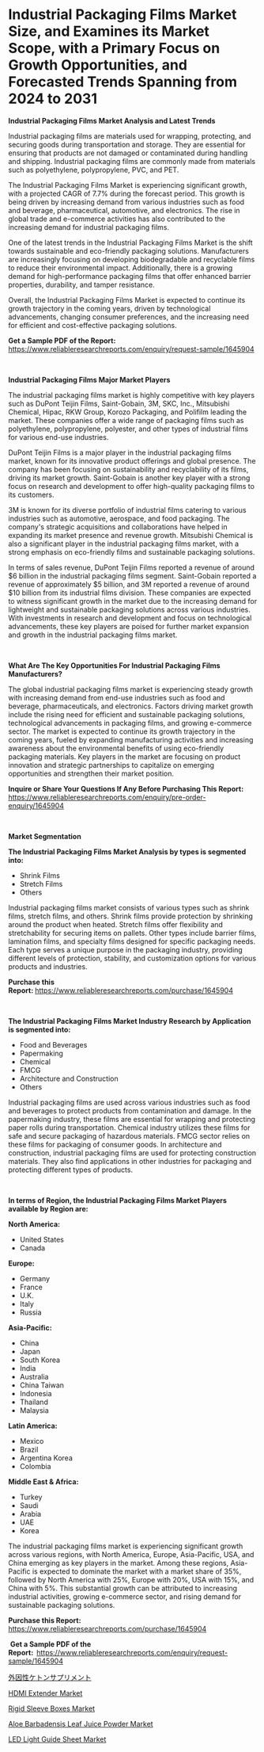 <p><h1>Industrial Packaging Films Market Size, and Examines its Market Scope, with a Primary Focus on Growth Opportunities, and Forecasted Trends Spanning from 2024 to 2031</h1></p><p><strong>Industrial Packaging Films Market Analysis and Latest Trends</strong></p>
<p><p>Industrial packaging films are materials used for wrapping, protecting, and securing goods during transportation and storage. They are essential for ensuring that products are not damaged or contaminated during handling and shipping. Industrial packaging films are commonly made from materials such as polyethylene, polypropylene, PVC, and PET.</p><p>The Industrial Packaging Films Market is experiencing significant growth, with a projected CAGR of 7.7% during the forecast period. This growth is being driven by increasing demand from various industries such as food and beverage, pharmaceutical, automotive, and electronics. The rise in global trade and e-commerce activities has also contributed to the increasing demand for industrial packaging films.</p><p>One of the latest trends in the Industrial Packaging Films Market is the shift towards sustainable and eco-friendly packaging solutions. Manufacturers are increasingly focusing on developing biodegradable and recyclable films to reduce their environmental impact. Additionally, there is a growing demand for high-performance packaging films that offer enhanced barrier properties, durability, and tamper resistance.</p><p>Overall, the Industrial Packaging Films Market is expected to continue its growth trajectory in the coming years, driven by technological advancements, changing consumer preferences, and the increasing need for efficient and cost-effective packaging solutions.</p></p>
<p><strong>Get a Sample PDF of the Report:&nbsp;</strong> <a href="https://www.reliableresearchreports.com/enquiry/request-sample/1645904">https://www.reliableresearchreports.com/enquiry/request-sample/1645904</a></p>
<p>&nbsp;</p>
<p><strong>Industrial Packaging Films Major Market Players</strong></p>
<p><p>The industrial packaging films market is highly competitive with key players such as DuPont Teijin Films, Saint-Gobain, 3M, SKC, Inc., Mitsubishi Chemical, Hipac, RKW Group, Korozo Packaging, and Polifilm leading the market. These companies offer a wide range of packaging films such as polyethylene, polypropylene, polyester, and other types of industrial films for various end-use industries.</p><p>DuPont Teijin Films is a major player in the industrial packaging films market, known for its innovative product offerings and global presence. The company has been focusing on sustainability and recyclability of its films, driving its market growth. Saint-Gobain is another key player with a strong focus on research and development to offer high-quality packaging films to its customers.</p><p>3M is known for its diverse portfolio of industrial films catering to various industries such as automotive, aerospace, and food packaging. The company's strategic acquisitions and collaborations have helped in expanding its market presence and revenue growth. Mitsubishi Chemical is also a significant player in the industrial packaging films market, with a strong emphasis on eco-friendly films and sustainable packaging solutions.</p><p>In terms of sales revenue, DuPont Teijin Films reported a revenue of around $6 billion in the industrial packaging films segment. Saint-Gobain reported a revenue of approximately $5 billion, and 3M reported a revenue of around $10 billion from its industrial films division. These companies are expected to witness significant growth in the market due to the increasing demand for lightweight and sustainable packaging solutions across various industries. With investments in research and development and focus on technological advancements, these key players are poised for further market expansion and growth in the industrial packaging films market.</p></p>
<p>&nbsp;</p>
<p><strong>What Are The Key Opportunities For Industrial Packaging Films Manufacturers?</strong></p>
<p><p>The global industrial packaging films market is experiencing steady growth with increasing demand from end-use industries such as food and beverage, pharmaceuticals, and electronics. Factors driving market growth include the rising need for efficient and sustainable packaging solutions, technological advancements in packaging films, and growing e-commerce sector. The market is expected to continue its growth trajectory in the coming years, fueled by expanding manufacturing activities and increasing awareness about the environmental benefits of using eco-friendly packaging materials. Key players in the market are focusing on product innovation and strategic partnerships to capitalize on emerging opportunities and strengthen their market position.</p></p>
<p><strong>Inquire or Share Your Questions If Any Before Purchasing This Report:</strong> <a href="https://www.reliableresearchreports.com/enquiry/pre-order-enquiry/1645904">https://www.reliableresearchreports.com/enquiry/pre-order-enquiry/1645904</a></p>
<p>&nbsp;</p>
<p><strong>Market Segmentation</strong></p>
<p><strong>The Industrial Packaging Films Market Analysis by types is segmented into:</strong></p>
<p><ul><li>Shrink Films</li><li>Stretch Films</li><li>Others</li></ul></p>
<p><p>Industrial packaging films market consists of various types such as shrink films, stretch films, and others. Shrink films provide protection by shrinking around the product when heated. Stretch films offer flexibility and stretchability for securing items on pallets. Other types include barrier films, lamination films, and specialty films designed for specific packaging needs. Each type serves a unique purpose in the packaging industry, providing different levels of protection, stability, and customization options for various products and industries.</p></p>
<p><strong>Purchase this Report:&nbsp;</strong><a href="https://www.reliableresearchreports.com/purchase/1645904">https://www.reliableresearchreports.com/purchase/1645904</a></p>
<p>&nbsp;</p>
<p><strong>The Industrial Packaging Films Market Industry Research by Application is segmented into:</strong></p>
<p><ul><li>Food and Beverages</li><li>Papermaking</li><li>Chemical</li><li>FMCG</li><li>Architecture and Construction</li><li>Others</li></ul></p>
<p><p>Industrial packaging films are used across various industries such as food and beverages to protect products from contamination and damage. In the papermaking industry, these films are essential for wrapping and protecting paper rolls during transportation. Chemical industry utilizes these films for safe and secure packaging of hazardous materials. FMCG sector relies on these films for packaging of consumer goods. In architecture and construction, industrial packaging films are used for protecting construction materials. They also find applications in other industries for packaging and protecting different types of products.</p></p>
<p>&nbsp;</p>
<p><strong>In terms of Region, the Industrial Packaging Films Market Players available by Region are:</strong></p>
<p>
    <p> <strong> North America: </strong>
        <ul>
            <li>United States</li>
            <li>Canada</li>
        </ul>
        </p> 
    <p> <strong> Europe: </strong>
        <ul>
            <li>Germany</li>
            <li>France</li>
            <li>U.K.</li>
            <li>Italy</li>
            <li>Russia</li>
        </ul>
        </p> 
    <p> <strong> Asia-Pacific: </strong>
        <ul>
            <li>China</li>
            <li>Japan</li>
            <li>South Korea</li>
            <li>India</li>
            <li>Australia</li>
            <li>China Taiwan</li>
            <li>Indonesia</li>
            <li>Thailand</li>
            <li>Malaysia</li>
        </ul>
        </p> 
    <p> <strong> Latin America: </strong>
        <ul>
            <li>Mexico</li>
            <li>Brazil</li>
            <li>Argentina Korea</li>
            <li>Colombia</li>
        </ul>
        </p> 
    <p> <strong> Middle East & Africa: </strong>
        <ul>
            <li>Turkey</li>
            <li>Saudi</li>
            <li>Arabia</li>
            <li>UAE</li>
            <li>Korea</li>
        </ul>
    </p>
    </p>
<p><p>The industrial packaging films market is experiencing significant growth across various regions, with North America, Europe, Asia-Pacific, USA, and China emerging as key players in the market. Among these regions, Asia-Pacific is expected to dominate the market with a market share of 35%, followed by North America with 25%, Europe with 20%, USA with 15%, and China with 5%. This substantial growth can be attributed to increasing industrial activities, growing e-commerce sector, and rising demand for sustainable packaging solutions.</p></p>
<p><strong>Purchase this Report: </strong><a href="https://www.reliableresearchreports.com/purchase/1645904">https://www.reliableresearchreports.com/purchase/1645904</a></p>
<p>&nbsp;<strong>Get a Sample PDF of the Report:&nbsp;&nbsp;</strong><a href="https://www.reliableresearchreports.com/enquiry/request-sample/1645904">https://www.reliableresearchreports.com/enquiry/request-sample/1645904</a></p>
<p><strong></strong></p>
<p><p><a href="https://medium.com/@andrade7361/%E5%A4%96%E5%9B%A0%E6%80%A7%E3%82%B1%E3%83%88%E3%83%B3%E4%BD%BF%E7%94%A8%E3%81%AE%E5%B8%82%E5%A0%B4%E8%A6%8F%E6%A8%A1%E3%81%A8%E5%B8%82%E5%A0%B4%E3%83%88%E3%83%AC%E3%83%B3%E3%83%89-%E5%AE%8C%E5%85%A8%E3%81%AA%E6%A5%AD%E7%95%8C%E6%A6%82%E8%A6%81-2024%E5%B9%B4%E3%81%8B%E3%82%892031%E5%B9%B4%E3%81%BE%E3%81%A7-300ed3e4c9ba">外因性ケトンサプリメント</a></p><p><a href="https://view.publitas.com/reportprime-1/global-hdmi-extender-market-by-types-applications-and-major-players-with-regional-growth-rate-analysis-and-development-situation-from-2024-to-2031/">HDMI Extender Market</a></p><p><a href="https://confirmed-shield-e13.notion.site/Rigid-Sleeve-Boxes-Market-Centers-on-Aspects-such-as-Market-Growth-Market-Share-Market-Opportunity-dda8618c283a46d4ac08d3c59777268d">Rigid Sleeve Boxes Market</a></p><p><a href="https://view.publitas.com/reportprime-1/insights-into-aloe-barbadensis-leaf-juice-powder-market-size-analysing-market-share-trends-and-growth-from-2024-to-2031/">Aloe Barbadensis Leaf Juice Powder Market</a></p><p><a href="https://issuu.com/reportprime-2/docs/led-light-guide-sheet-market-size-2030.pptx">LED Light Guide Sheet Market</a></p></p>